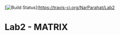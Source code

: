 [![Build Status](https://travis-ci.org/NarParahat/Lab2.svg?branch=main)](https://travis-ci.org/NarParahat/Lab2

# Lab2 - MATRIX